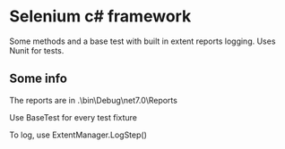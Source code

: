 # Selenium c# framework

Some methods and a base test with built in extent reports logging. Uses Nunit for tests.

## Some info

The reports are in .\bin\Debug\net7.0\Reports

Use BaseTest for every test fixture

To log, use ExtentManager.LogStep()

